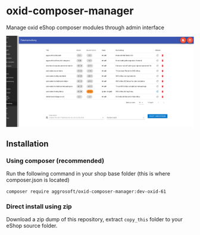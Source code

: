 # oxid-composer-manager
Manage oxid eShop composer modules through admin interface

![Screenshot](/assets/screen.jpg?raw=true "Screenshot")

## Installation

### Using composer (recommended)

Run the following command in your shop base folder (this is where composer.json is located)

```
composer require aggrosoft/oxid-composer-manager:dev-oxid-61
```

### Direct install using zip

Download a zip dump of this repository, extract `copy_this` folder to your eShop source folder.